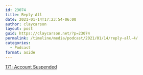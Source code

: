 ```yaml
---
id: 23074
title: Reply All
date: 2021-01-14T17:23:54-06:00
author: claycarson
layout: post
guid: https://claycarson.net/?p=23074
permalink: /timeline/media/podcast/2021/01/14/reply-all-4/
categories:
  - Podcast
format: aside
---
```

<div class="media-details"><a href="">171: Account Suspended</a></div>

<div class="media-creator"></div>

<div class="media-rating"></div>